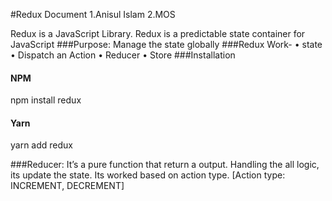 #Redux Document
1.Anisul Islam
2.MOS

Redux is a JavaScript Library. Redux is a predictable state container for JavaScript
###Purpose: Manage the state globally
###Redux Work-
•	state
•	Dispatch an Action
•	Reducer 
•	Store 
###Installation
#### NPM
npm install redux
#### Yarn
yarn add redux

###Reducer: It’s a pure function that return a output. Handling the all logic, its update the state. Its worked based on action type. [Action type: INCREMENT, DECREMENT] 



